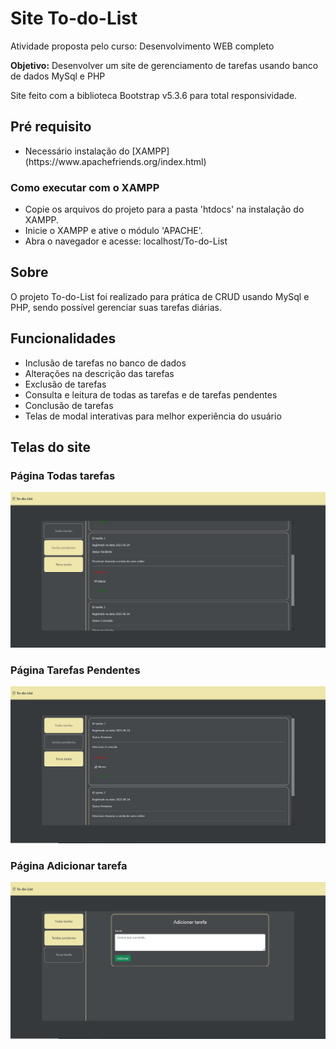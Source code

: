 <h1>Site To-do-List</h1>

<p>Atividade proposta pelo curso: Desenvolvimento WEB completo</p>
<p><b>Objetivo:</b> Desenvolver um site de gerenciamento de tarefas usando banco de dados MySql e PHP</p>
<p>Site feito com a biblioteca Bootstrap v5.3.6 para total responsividade.</p>

<h2>Pré requisito</h2>
<ul>
<li>Necessário instalação do [XAMPP](https://www.apachefriends.org/index.html)</li>
</ul>
<h3>Como executar com o XAMPP</h3>
<ul>
  <li>Copie os arquivos do projeto para a pasta 'htdocs' na instalação do XAMPP.</li>
  <li>Inicie o XAMPP e ative o módulo 'APACHE'.</li>
  <li>Abra o navegador e acesse: localhost/To-do-List</li>
</ul>

<h2>Sobre</h2>
<p>O projeto To-do-List foi realizado para prática de CRUD usando MySql e PHP, sendo possível gerenciar suas tarefas diárias. </p>

<h2>Funcionalidades</h2>
<ul>
  <li>Inclusão de tarefas no banco de dados</li>
  <li>Alterações na descrição das tarefas</li>
  <li>Exclusão de tarefas</li>
  <li>Consulta e leitura de todas as tarefas e de tarefas pendentes</li>
  <li>Conclusão de tarefas</li>
  <li>Telas de modal interativas para melhor experiência do usuário</li>
</ul>

<h2>Telas do site</h2>

<h3>Página Todas tarefas</h3>
<img src="https://raw.githubusercontent.com/AlisonHF/To-do-List/refs/heads/main/imagens/todas_tarefas.png">

<h3>Página Tarefas Pendentes</h3>
<img src="https://raw.githubusercontent.com/AlisonHF/To-do-List/refs/heads/main/imagens/tarefas_pendentes.png">

<h3>Página Adicionar tarefa</h3>
<img src="https://raw.githubusercontent.com/AlisonHF/To-do-List/refs/heads/main/imagens/nova_tarefa.png">

